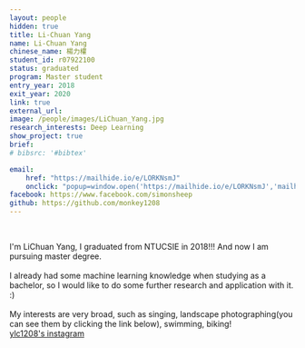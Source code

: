 ```yaml
---
layout: people
hidden: true
title: Li-Chuan Yang
name: Li-Chuan Yang
chinese_name: 楊力權
student_id: r07922100
status: graduated
program: Master student
entry_year: 2018
exit_year: 2020
link: true
external_url:
image: /people/images/LiChuan_Yang.jpg
research_interests: Deep Learning
show_project: true
brief: 
# bibsrc: '#bibtex'

email: 
    href: "https://mailhide.io/e/LORKNsmJ" 
    onclick: "popup=window.open('https://mailhide.io/e/LORKNsmJ','mailhidepopup','width=580,height=635'); return false;"
facebook: https://www.facebook.com/simonsheep
github: https://github.com/monkey1208
---
```


<br />

I'm LiChuan Yang, I graduated from NTUCSIE in 2018!!! And now I am pursuing master degree.
<br><br>
I already had some machine learning knowledge when studying as a bachelor, so I would like to do some further research and application with it. :)
<br><br>
My interests are very broad, such as singing, landscape photographing(you can see them by clicking the link below), swimming, biking!
<br>
<a href="https://www.instagram.com/ylc1208">ylc1208's instagram</a>
